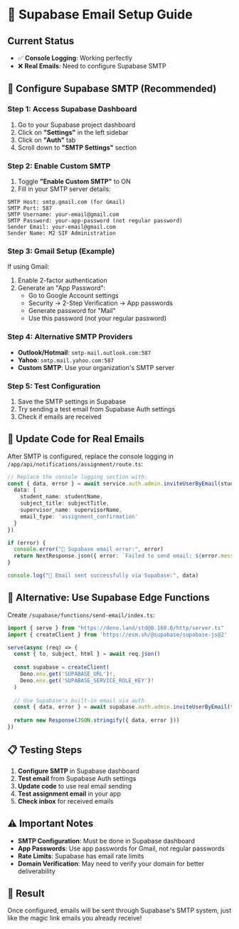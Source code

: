# 📧 Supabase Email Setup Guide

## Current Status
- ✅ **Console Logging**: Working perfectly
- ❌ **Real Emails**: Need to configure Supabase SMTP

## 🚀 Configure Supabase SMTP (Recommended)

### Step 1: Access Supabase Dashboard
1. Go to your Supabase project dashboard
2. Click on **"Settings"** in the left sidebar
3. Click on **"Auth"** tab
4. Scroll down to **"SMTP Settings"** section

### Step 2: Enable Custom SMTP
1. Toggle **"Enable Custom SMTP"** to ON
2. Fill in your SMTP server details:

```
SMTP Host: smtp.gmail.com (for Gmail)
SMTP Port: 587
SMTP Username: your-email@gmail.com
SMTP Password: your-app-password (not regular password)
Sender Email: your-email@gmail.com
Sender Name: M2 SIF Administration
```

### Step 3: Gmail Setup (Example)
If using Gmail:
1. Enable 2-factor authentication
2. Generate an "App Password":
   - Go to Google Account settings
   - Security → 2-Step Verification → App passwords
   - Generate password for "Mail"
   - Use this password (not your regular password)

### Step 4: Alternative SMTP Providers
- **Outlook/Hotmail**: `smtp-mail.outlook.com:587`
- **Yahoo**: `smtp.mail.yahoo.com:587`
- **Custom SMTP**: Use your organization's SMTP server

### Step 5: Test Configuration
1. Save the SMTP settings in Supabase
2. Try sending a test email from Supabase Auth settings
3. Check if emails are received

## 🔧 Update Code for Real Emails

After SMTP is configured, replace the console logging in `/app/api/notifications/assignment/route.ts`:

```typescript
// Replace the console logging section with:
const { data, error } = await service.auth.admin.inviteUserByEmail(studentEmail, {
  data: {
    student_name: studentName,
    subject_title: subjectTitle,
    supervisor_name: supervisorName,
    email_type: 'assignment_confirmation'
  }
})

if (error) {
  console.error("📧 Supabase email error:", error)
  return NextResponse.json({ error: `Failed to send email: ${error.message}` }, { status: 500 })
}

console.log("📧 Email sent successfully via Supabase:", data)
```

## 🎯 Alternative: Use Supabase Edge Functions

Create `/supabase/functions/send-email/index.ts`:

```typescript
import { serve } from "https://deno.land/std@0.168.0/http/server.ts"
import { createClient } from 'https://esm.sh/@supabase/supabase-js@2'

serve(async (req) => {
  const { to, subject, html } = await req.json()
  
  const supabase = createClient(
    Deno.env.get('SUPABASE_URL')!,
    Deno.env.get('SUPABASE_SERVICE_ROLE_KEY')!
  )
  
  // Use Supabase's built-in email via auth
  const { data, error } = await supabase.auth.admin.inviteUserByEmail(to)
  
  return new Response(JSON.stringify({ data, error }))
})
```

## 📋 Testing Steps

1. **Configure SMTP** in Supabase dashboard
2. **Test email** from Supabase Auth settings
3. **Update code** to use real email sending
4. **Test assignment email** in your app
5. **Check inbox** for received emails

## ⚠️ Important Notes

- **SMTP Configuration**: Must be done in Supabase dashboard
- **App Passwords**: Use app passwords for Gmail, not regular passwords
- **Rate Limits**: Supabase has email rate limits
- **Domain Verification**: May need to verify your domain for better deliverability

## 🎉 Result

Once configured, emails will be sent through Supabase's SMTP system, just like the magic link emails you already receive!
